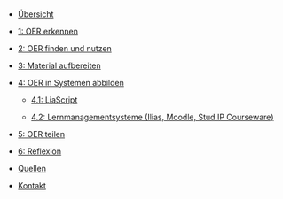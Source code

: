 <!-- docs/_sidebar.md -->

<br>

* [Übersicht](./)

* [1: OER erkennen](step1.md)

* [2: OER finden und nutzen](step2.md)

* [3: Material aufbereiten](step3.md)

* [4: OER in Systemen abbilden](step4.md)

   * [4.1: LiaScript](step4_1.md)
   
   * [4.2: Lernmanagementsysteme (Ilias, Moodle, Stud.IP Courseware)](step4_2.md)

* [5: OER teilen](step5.md)

* [6: Reflexion](step6.md)

* [Quellen](/licenses/sources.md)

* [Kontakt](/contact/index.md)
